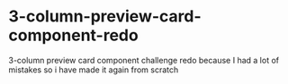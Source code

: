 # 3-column-preview-card-component-redo
3-column preview card component challenge redo because I had a lot of mistakes so i have made it again from scratch 
